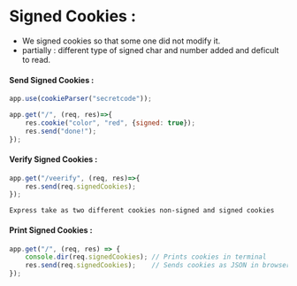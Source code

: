 # Signed Cookies :
- We signed cookies so that some one did not modify it.
- partially : different type of signed char and number added and deficult to read.

#### Send Signed Cookies :
```js
app.use(cookieParser("secretcode"));

app.get("/", (req, res)=>{
    res.cookie("color", "red", {signed: true});
    res.send("done!");
});
```

#### Verify Signed Cookies :
```js
app.get("/veerify", (req, res)=>{
    res.send(req.signedCookies);
});
```

`Express take as two different cookies non-signed and signed cookies` 

#### Print Signed Cookies :
```js
app.get("/", (req, res) => {
    console.dir(req.signedCookies); // Prints cookies in terminal
    res.send(req.signedCookies);    // Sends cookies as JSON in browser
});
```
